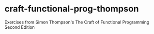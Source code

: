 craft-functional-prog-thompson
==============================

Exercises from Simon Thompson's The Craft of Functional Programming Second Edition
